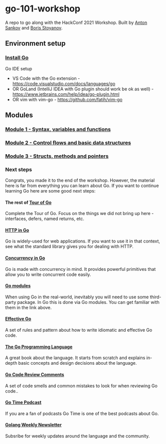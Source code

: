 # go-101-workshop

A repo to go along with the HackConf 2021 Workshop.
Built by [Anton Sankov](https://github.com/asankov) and [Boris Stoyanov](https://github.com/borisbsv).

## Environment setup

### [Install Go](https://golang.org/doc/install)

Go IDE setup

- VS Code with the Go extension - <https://code.visualstudio.com/docs/languages/go>
- OR GoLand (IntelliJ IDEA with Go plugin should work be ok as well) - <https://www.jetbrains.com/help/idea/go-plugin.html>
- OR vim with vim-go - <https://github.com/fatih/vim-go>

## Modules

### [Module 1 - Syntax, variables and functions](module1/README.md)

### [Module 2 - Control flows and basic data structures](module2/README.md)

### [Module 3 - Structs, methods and pointers](module3/README.md)

### Next steps

Congrats, you made it to the end of the workshop.
However, the material here is far from everything you can learn about Go.
If you want to continue learning Go here are some good next steps:

#### The rest of [Tour of Go](https://tour.golang.org/)

Complete the Tour of Go. Focus on the things we did not bring up here - interfaces, defers, named returns, etc.

#### [HTTP in Go](https://pkg.go.dev/net/http)

Go is widely-used for web applications.
If you want to use it in that context, see what the standard library gives you for dealing with HTTP.

#### [Concurrency in Go](https://tour.golang.org/concurrency)

Go is made with concurrency in mind.
It provides powerful primitives that allow you to write concurrent code easily.

#### [Go modules](https://go.dev/blog/using-go-modules)

When using Go in the real-world, inevitably you will need to use some third-party package.
In Go this is done via Go modules.
You can get familiar with them in the link above.

#### [Effective Go](https://golang.org/doc/effective_go)

A set of rules and pattern about how to write idiomatic and effective Go code.

#### [The Go Programming Language](https://www.amazon.com/Programming-Language-Addison-Wesley-Professional-Computing/dp/0134190440)

A great book about the language.
It starts from scratch and explains in-depth basic concepts and design decisions about the language.

#### [Go Code Review Comments](https://github.com/golang/go/wiki/CodeReviewComments)

A set of code smells and common mistakes to look for when reviewing Go code..

#### [Go Time Podcast](https://changelog.com/gotime)

If you are a fan of podcasts Go Time is one of the best podcasts about Go.

#### [Golang Weekly Newsletter](https://golangweekly.com/)

Subsribe for weekly updates around the language and the community.
